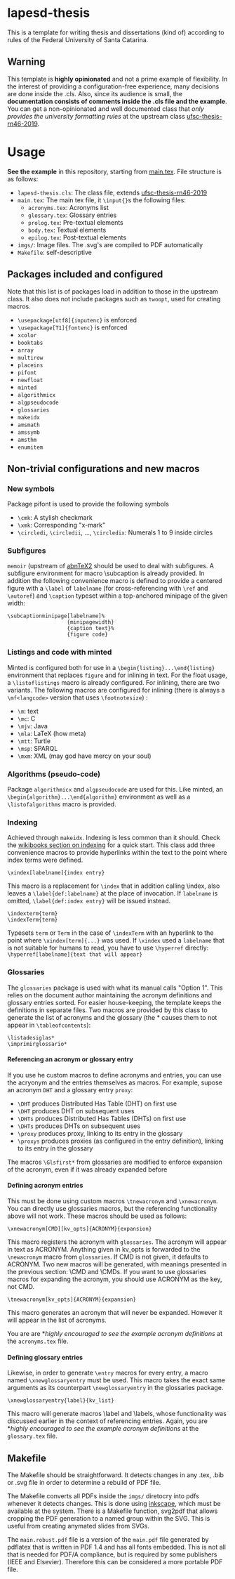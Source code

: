 # lapesd-thesis

This is a template for writing thesis and dissertations (kind of) according to rules of the Federal University of Santa Catarina.

## Warning

This template is **highly opinionated** and not a prime example of flexibility. In the interest of providing a configuration-free experience, many decisions are done inside the .cls. Also, since its audience is small, the **documentation consists of comments inside the .cls file and the example**. You can get a non-opinionated and well documented class that *only provides the university formatting rules* at the upstream class [ufsc-thesis-rn46-2019](https://github.com/alexishuf/ufsc-thesis-rn46-2019).

# Usage

**See the example** in this repository, starting from [main.tex](https://github.com/lapesd/lapesd-thesis/blob/master/main.tex). File structure is as follows:

- `lapesd-thesis.cls`: The class file, extends [ufsc-thesis-rn46-2019](https://github.com/alexishuf/ufsc-thesis-rn46-2019)
- `main.tex`: The main tex file, it `\input{}`s the following files:
    - `acronyms.tex`: Acronyms list
    - `glossary.tex`: Glossary entries
    - `prolog.tex`: Pre-textual elements
    - `body.tex`: Textual elements
    - `epilog.tex`: Post-textual elements
- `imgs/`: Image files. The .svg's are compiled to PDF automatically
- `Makefile`: self-descriptive

## Packages included and configured

Note that this list is of packages load in addition to those in the upstream class. It also does not include packages such as `twoopt`, used for creating macros. 

- `\usepackage[utf8]{inputenc}` is enforced
- `\usepackage[T1]{fontenc}` is enforced
- `xcolor`
- `booktabs`
- `array`
- `multirow`
- `placeins` 
- `pifont` 
- `newfloat` 
- `minted` 
- `algorithmicx` 
- `algpseudocode` 
- `glossaries` 
- `makeidx` 
- `amsmath` 
- `amssymb` 
- `amsthm` 
- `enumitem` 


## Non-trivial configurations and new macros

### New symbols

Package pifont is used to provide the following symbols
- `\cmk`: A stylish checkmark
- `\xmk`: Corresponding "x-mark"
- `\circledi`, `\circledii`, ..., `\circledix`: Numerals 1 to 9 inside circles 

### Subfigures

`memoir` (upstream of [abnTeX2](https://github.com/abntex/abntex2/) should be used to deal with subfigures. A subfigure environment for macro \subcaption is already provided. In addition the following convenience macro is defined to provide a centered figure with a `\label` of  `labelname` (for cross-referencing with `\ref` and `\autoref`) and `\caption` typeset within a top-anchored minipage of the given width:

```{latex}
\subcaptionminipage[labelname]%
                   {minipagewidth}
                   {caption text}%
                   {figure code}
```

### Listings and code with minted

Minted is configured both for use in a `\begin{listing}...\end{listing}` environment that replaces `figure` and for inlining in text. For the float usage, a `\listoflistings` macro is already configured. For inlining, there are two variants. The following macros are configured for inlining (there is always a `\mf<langcode>` version that uses `\footnotesize`) :

- `\m`: text
- `\mc`: C
- `\mjv`: Java
- `\mla`: LaTeX (how meta)
- `\mtt`: Turtle
- `\msp`: SPARQL
- `\mxm`: XML (may god have mercy on your soul)


### Algorithms (pseudo-code)

Package `algorithmicx` and `algpseudocode` are used for this. Like minted, an `\begin{algorithm}...\end{algorithm}` environment as well as a `\listofalgorithms` macro is provided.

### Indexing

Achieved through `makeidx`. Indexing is less common than it should. Check the [wikibooks section on indexing](https://en.wikibooks.org/wiki/LaTeX/Indexing) for a quick start. This class add three convenience macros to provide hyperlinks within the text to the point where index terms were defined.

```{latex}
\xindex[labelname]{index entry}
```
This macro is a replacement for `\index` that in addition calling \index, also leaves a `\label{def:labelname}` at the place of invocation. If `labelname` is omitted, `\label{def:index entry}` will be issued instead.

```{latex}
\indexterm{term}
\indexTerm{term}
```
Typesets `term` or `Term` in the case of `\indexTerm` with an hyperlink to the point where `\xindex[term]{...}` was used. If `\xindex` used a `labelname` that is not suitable for humans to read, you have to use `\hyperref` directly: `\hyperref[labelname]{text that will appear}`


### Glossaries

The `glossaries` package is used with what its manual calls "Option 1". This relies on the document author maintaining the acronym definitions and glossary entries sorted. For easier house-keeping, the template keeps the definitions in separate files. Two macros are provided by this class to generate the list of acronyms and the glossary (the * causes them to not appear in `\tableofcontents`):

```{latex}
\listadesiglas*
\imprimirglossario*
```

#### Referencing an acronym or glossary entry

If you use he custom macros to define acronyms and entries, you can use the acryonym and the entries themselves as macros. For example, supose an acronym `DHT` and a glossary entry `proxy`:

- `\DHT` produces Distributed Has Table (DHT) on first use
- `\DHT` produces DHT on subsequent uses
- `\DHTs` produces Distributed Has Tables (DHTs) on first use
- `\DHTs` produces DHTs on subsequent uses
- `\proxy` produces proxy, linking to its entry in the glossary
- `\proxys` produces proxies (as configured in the entry definition), linking to its entry in the glossary

The macros `\Glsfirst*` from glossaries are modified to enforce expansion of the acronym, even if it was already expanded before

#### Defining acronym entries

This must be done using custom macros `\tnewacronym` and `\xnewacronym`. You can directly use glossaries macros, but the referencing functionality above will not work. These macros should be used as follows:


```{latex}
\xnewacronym[CMD][kv_opts]{ACRONYM}{expansion}
```
This macro registers the acronym with `glossaries`. The acronym will appear in text as ACRONYM. Anything given in kv_opts is forwarded to the `\newacronym` macro from `glossaries`. If CMD is not given, it defaults to ACRONYM. Two new macros will be generated, with meanings presented in the previous section: \CMD and \CMDs. If you want to use glossaries macros for expanding the acronym, you should use ACRONYM as the key, not CMD.

```{latex}
\tnewacronym[kv_opts]{ACRONYM}{expansion}
```
This macro generates an acronym that will never be expanded. However it will appear in the list of acronyms.

You are are **highly encouraged to see the example acronym definitions*  at the `acronyms.tex` file.


#### Defining glossary entries

Likewise, in order to generate `\entry` macros for every entry, a macro named `\xnewglossaryentry` must be used. This macro takes the exact same arguments as its counterpart `\newglossaryentry` in the glossaries package.

```{latex}
\xnewglossaryentry{label}{kv_list}
```

This macro will generate macros \label and \labels, whose functionality was discussed earlier in the context of referencing entries. Again, you are **highly encouraged to see the example acronym definitions*  at the `glossary.tex` file.

## Makefile

The Makefile should be straightforward. It detects changes in any .tex, .bib or .svg file in order to determine a rebuild of PDF file.

The Makefile converts all PDFs inside the `imgs/` diretocry into pdfs whenever it detects changes. This is done using [inkscape](https://inkscape.org/), which must be available at the system. There is a Makefile function, svg2pdf that allows cropping the PDF generation to a named group within the SVG. This is useful from creating anymated slides from SVGs.

The  `main.robust.pdf` file is a version of the `main.pdf` file generated by pdflatex that is written in PDF 1.4 and has all fonts embedded. This is not all that is needed for PDF/A compliance, but is required by some publishers (IEEE and Elsevier). Therefore this can be considered a more portable PDF file.
